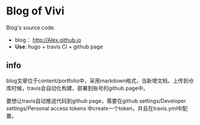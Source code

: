# Blog of Vivi

Blog's source code.

* blog： http://Alex.github.io 
* **Use**:  hugo + travis CI + github page 

## info
blog文章位于content/portfolio中，采用markdown格式，当新增文档，上传到仓库时候，travis会自动化构建，部署到账号的github page中。

要想让travis自动推送代码到github page，需要在github  settings/Developer settings/Personal access tokens 中create一个token，并且在travis.yml中配置。


